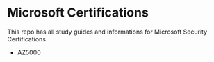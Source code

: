 # Microsoft Certifications

This repo has all study guides and informations for Microsoft Security Certifications
- AZ5000
